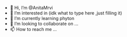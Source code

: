 - 👋 Hi, I’m @AnitaMrvi
- 👀 I’m interested in (idk what to type here ,just filling it)
- 🌱 I’m currently learning phyton
- 💞️ I’m looking to collaborate on ...
- 📫 How to reach me ...

<!---
AnitaMrvi/AnitaMrvi is a ✨ special ✨ repository because its `README.md` (this file) appears on your GitHub profile.
You can click the Preview link to take a look at your changes.
--->
